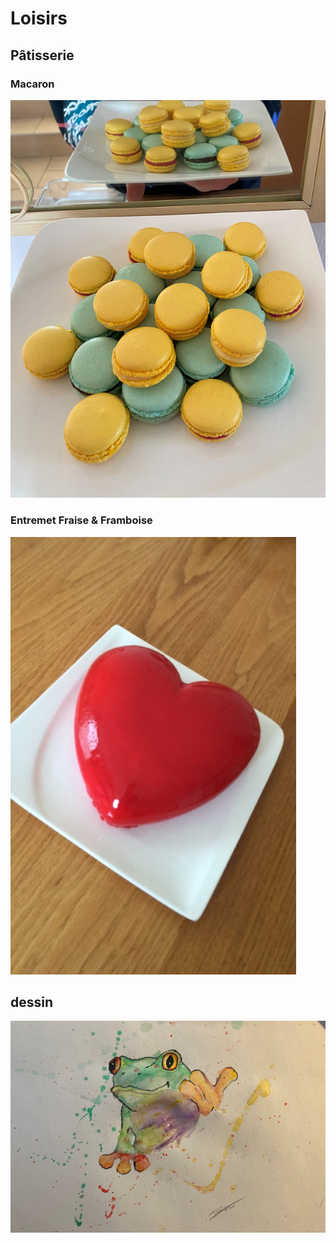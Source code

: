 # Loisirs

## Pâtisserie

### Macaron              

![description image](macaron.png)            

### Entremet Fraise & Framboise

![description image](coeur.png)

## dessin

![description image](frog.png)

